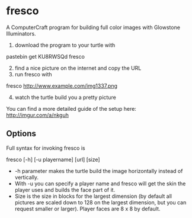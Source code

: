 fresco
======

A ComputerCraft program for building full color images with Glowstone Illuminators.

1. download the program to your turtle with 

  pastebin get KU8RWSQd fresco

2. find a nice picture on the internet and copy the URL
3. run fresco with

  fresco http://www.example.com/img1337.png

4. watch the turtle build you a pretty picture


You can find a more detailed guide of the setup here: http://imgur.com/a/nkguh

Options
-------

Full syntax for invoking fresco is

  fresco [-h] [-u playername] [url] [size]

- -h parameter makes the turtle build the image horizontally instead of vertically.
- With -u you can specify a player name and fresco will get the skin the player uses and builds the face part of it.
- Size is the size in blocks for the largest dimension (by default all pictures are scaled down to 128 on the largest dimension, but you can request smaller or larger). Player faces are 8 x 8 by default.
